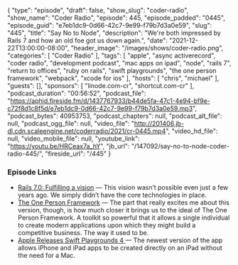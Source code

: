 {
  "type": "episode",
  "draft": false,
  "show_slug": "coder-radio",
  "show_name": "Coder Radio",
  "episode": 445,
  "episode_padded": "0445",
  "episode_guid": "e7eb1dc9-0d66-42c7-9e99-f79b7d3a0e59",
  "slug": "445",
  "title": "Say No to Node",
  "description": "We're both impressed by Rails 7 and how an old foe got us down again.",
  "date": "2021-12-22T13:00:00-08:00",
  "header_image": "/images/shows/coder-radio.png",
  "categories": [
    "Coder Radio"
  ],
  "tags": [
    "apple",
    "async activerecord",
    "coder radio",
    "development podcast",
    "mac apps on ipad",
    "node",
    "rails 7",
    "return to offices",
    "ruby on rails",
    "swift playgrounds",
    "the one person framework",
    "webpack",
    "xcode for ios"
  ],
  "hosts": [
    "chris",
    "michael"
  ],
  "guests": [],
  "sponsors": [
    "linode.com-cr",
    "shortcut.com-cr"
  ],
  "podcast_duration": "00:56:52",
  "podcast_file": "https://aphid.fireside.fm/d/1437767933/b44de5fa-47c1-4e94-bf9e-c72f8d1c8f5d/e7eb1dc9-0d66-42c7-9e99-f79b7d3a0e59.mp3",
  "podcast_bytes": 40953753,
  "podcast_chapters": null,
  "podcast_alt_file": null,
  "podcast_ogg_file": null,
  "video_file": "http://201406.jb-dl.cdn.scaleengine.net/coderradio/2021/cr-0445.mp4",
  "video_hd_file": null,
  "video_mobile_file": null,
  "youtube_link": "https://youtu.be/HRCeax7a_hY",
  "jb_url": "/147092/say-no-to-node-coder-radio-445/",
  "fireside_url": "/445"
}


### Episode Links

  * [Rails 7.0: Fulfilling a vision](https://rubyonrails.org/2021/12/15/Rails-7-fulfilling-a-vision "Rails 7.0: Fulfilling a vision") — This vision wasn’t possible even just a few years ago. We simply didn’t have the core technologies in place.
  * [The One Person Framework](https://world.hey.com/dhh/the-one-person-framework-711e6318 "The One Person Framework") — The part that really excites me about this version, though, is how much closer it brings us to the ideal of The One Person Framework. A toolkit so powerful that it allows a single individual to create modern applications upon which they might build a competitive business. The way it used to be.
  * [Apple Releases Swift Playgrounds 4 ](https://forums.macrumors.com/threads/apple-releases-swift-playgrounds-4-with-support-for-creating-apps-on-ipad.2327738/ "Apple Releases Swift Playgrounds 4 ") — The newest version of the app allows iPhone and iPad apps to be created directly on an iPad without the need for a Mac. 


